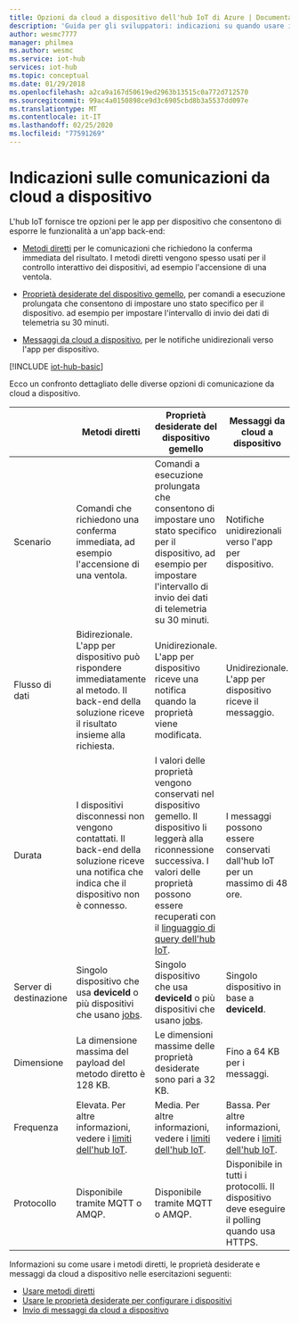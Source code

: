 ```yaml
---
title: Opzioni da cloud a dispositivo dell'hub IoT di Azure | Documentazione Microsoft
description: 'Guida per gli sviluppatori: indicazioni su quando usare i metodi diretti, le proprietà desiderate del dispositivo gemello o i messaggi da cloud a dispositivo per le comunicazioni da cloud a dispositivo.'
author: wesmc7777
manager: philmea
ms.author: wesmc
ms.service: iot-hub
services: iot-hub
ms.topic: conceptual
ms.date: 01/29/2018
ms.openlocfilehash: a2ca9a167d50619ed2963b13515c0a772d712570
ms.sourcegitcommit: 99ac4a0150898ce9d3c6905cbd8b3a5537dd097e
ms.translationtype: MT
ms.contentlocale: it-IT
ms.lasthandoff: 02/25/2020
ms.locfileid: "77591269"
---
```

# <a name="cloud-to-device-communications-guidance"></a>Indicazioni sulle comunicazioni da cloud a dispositivo

L'hub IoT fornisce tre opzioni per le app per dispositivo che consentono di esporre le funzionalità a un'app back-end:

* [Metodi diretti](iot-hub-devguide-direct-methods.md) per le comunicazioni che richiedono la conferma immediata del risultato. I metodi diretti vengono spesso usati per il controllo interattivo dei dispositivi, ad esempio l'accensione di una ventola.

* [Proprietà desiderate del dispositivo gemello](iot-hub-devguide-device-twins.md), per comandi a esecuzione prolungata che consentono di impostare uno stato specifico per il dispositivo. ad esempio per impostare l'intervallo di invio dei dati di telemetria su 30 minuti.

* [Messaggi da cloud a dispositivo](iot-hub-devguide-messages-c2d.md), per le notifiche unidirezionali verso l'app per dispositivo.

[!INCLUDE [iot-hub-basic](../../includes/iot-hub-basic-whole.md)]

Ecco un confronto dettagliato delle diverse opzioni di comunicazione da cloud a dispositivo.

|  | Metodi diretti | Proprietà desiderate del dispositivo gemello | Messaggi da cloud a dispositivo |
| ---- | ------- | ---------- | ---- |
| Scenario | Comandi che richiedono una conferma immediata, ad esempio l'accensione di una ventola. | Comandi a esecuzione prolungata che consentono di impostare uno stato specifico per il dispositivo, ad esempio per impostare l'intervallo di invio dei dati di telemetria su 30 minuti. | Notifiche unidirezionali verso l'app per dispositivo. |
| Flusso di dati | Bidirezionale. L'app per dispositivo può rispondere immediatamente al metodo. Il back-end della soluzione riceve il risultato insieme alla richiesta. | Unidirezionale. L'app per dispositivo riceve una notifica quando la proprietà viene modificata. | Unidirezionale. L'app per dispositivo riceve il messaggio.
| Durata | I dispositivi disconnessi non vengono contattati. Il back-end della soluzione riceve una notifica che indica che il dispositivo non è connesso. | I valori delle proprietà vengono conservati nel dispositivo gemello. Il dispositivo li leggerà alla riconnessione successiva. I valori delle proprietà possono essere recuperati con il [linguaggio di query dell'hub IoT](iot-hub-devguide-query-language.md). | I messaggi possono essere conservati dall'hub IoT per un massimo di 48 ore. |
| Server di destinazione | Singolo dispositivo che usa **deviceId** o più dispositivi che usano [jobs](iot-hub-devguide-jobs.md). | Singolo dispositivo che usa **deviceId** o più dispositivi che usano [jobs](iot-hub-devguide-jobs.md). | Singolo dispositivo in base a **deviceId**. |
| Dimensione | La dimensione massima del payload del metodo diretto è 128 KB. | Le dimensioni massime delle proprietà desiderate sono pari a 32 KB. | Fino a 64 KB per i messaggi. |
| Frequenza | Elevata. Per altre informazioni, vedere i [limiti dell'hub IoT](iot-hub-devguide-quotas-throttling.md). | Media. Per altre informazioni, vedere i [limiti dell'hub IoT](iot-hub-devguide-quotas-throttling.md). | Bassa. Per altre informazioni, vedere i [limiti dell'hub IoT](iot-hub-devguide-quotas-throttling.md). |
| Protocollo | Disponibile tramite MQTT o AMQP. | Disponibile tramite MQTT o AMQP. | Disponibile in tutti i protocolli. Il dispositivo deve eseguire il polling quando usa HTTPS. |

Informazioni su come usare i metodi diretti, le proprietà desiderate e messaggi da cloud a dispositivo nelle esercitazioni seguenti:

* [Usare metodi diretti](quickstart-control-device-node.md)
* [Usare le proprietà desiderate per configurare i dispositivi](tutorial-device-twins.md) 
* [Invio di messaggi da cloud a dispositivo](iot-hub-node-node-c2d.md)
